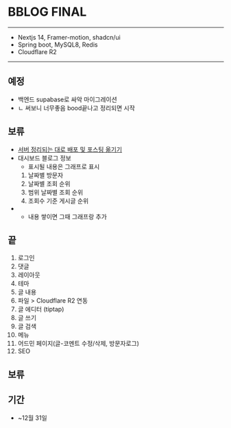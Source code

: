 # BBLOG FINAL
---
- Nextjs 14, Framer-motion, shadcn/ui
- Spring boot, MySQL8, Redis
- Cloudflare R2
---
## 예정
- 백엔드 supabase로 싸악 마이그레이션
- ㄴ 써보니 너무좋음 bood끝나고 정리되면 시작
## 보류 
- [서버 정리되는 대로 배포 및 포스팅 옮기기](https://hbyun.tistory.com/262)
- 대시보드 블로그 정보
   - 표시될 내용은 그래프로 표시
   1. 날짜별 방문자
   2. 날짜별 조회 순위
   3. 범위 날짜별 조회 순위
   4. 조회수 기준 게시글 순위
- - 내용 쌓이면 그때 그래프랑 추가

## 끝
1. 로그인
2. 댓글
3. 레이아웃
4. 테마
5. 글 내용
6. 파일 > Cloudflare R2 연동
7. 글 에디터 (tiptap)
8. 글 쓰기
9. 글 검색
10. 메뉴
11. 어드민 페이지(글-코멘트 수정/삭제, 방문자로그)
12. SEO

## 보류

## 기간
- ~12월 31일
